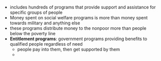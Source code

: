 - includes hundreds of programs that provide support and assistance for specific groups of people
- Money spent on social welfare programs is more than money spent towards military and anything else
- these programs distribute money to the nonpoor more than people below the poverty line
- **Entitlement programs**: government programs providing benefits to qualified people regardless of need
	- people pay into them, then get supported by them
	- 